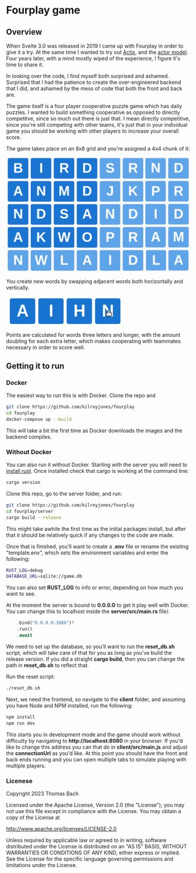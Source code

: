 # Fourplay game

## Overview

When Svelte 3.0 was released in 2019 I came up with Fourplay in order to give it a try. At the same time I wanted to try out [Actix](https://actix.rs/), and the [actor model](https://en.wikipedia.org/wiki/Actor_model). Four years later, with a mind mostly wiped of the experience, I figure it's time to share it.

In looking over the code, I find myself both surprised and ashamed. Surprised that I had the patience to create the over-engineered backend that I did, and ashamed by the mess of code that both the front and back are.

The game itself is a four player cooperative puzzle game which has daily puzzles. I wanted to build something cooperative as opposed to directly competitve, since so much out there is just that. I mean directly competitive, since you're still competing with other teams, it's just that in your individual game you should be working with other players to increase your overall score.

The game takes place on an 8x8 grid and you're assigned a 4x4 chunk of it:

![4x4](client/public/images/fourbyfour.png)

You create new words by swapping adjacent words both horizontally and vertically.

![4x4](client/public/images/swapping_transparent.gif)

Points are calculated for words three letters and longer, with the amount doubling for each extra letter, which makes cooperating with teammates necessary in order to score well.

## Getting it to run

### Docker

The easiest way to run this is with Docker. Clone the repo and

```bash
git clone https://github.com/kilroyjones/fourplay
cd fourplay
docker-compose up --build
```

This will take a bit the first time as Docker downloads the images and the backend compiles.

### Without Docker

You can also run it without Docker. Starting with the server you will need to [install rust](https://doc.rust-lang.org/book/ch01-01-installation.html). Once installed check that cargo is working at the command line:

```bash
cargo version
```

Clone this repo, go to the server folder, and run:

```bash
git clone https://github.com/kilroyjones/fourplay
cd fourplay/server
cargo build --release
```

This might take awhile the first time as the initial packages install, but after that it should be relatively quick if any changes to the code are made.

Once that is finished, you'll want to create a **.env** file or rename the existing "template.env", which sets the environment variables and enter the following:

```bash
RUST_LOG=debug
DATABASE_URL=sqlite://game.db
```

You can also set **RUST_LOG** to info or error, depending on how much you want to see.

At the moment the server is bound to **0.0.0.0** to get it play well with Docker. You can change this to localhost inside the **server/src/main.rs** file/.

```rust
    .bind("0.0.0.0:3080")?
    .run()
    .await
```

We need to set up the database, so you'll want to run the **reset_db.sh** script, which will take care of that for you as long as you've build the release version. If you did a straight **cargo build**, then you can change the path in **reset_db.sh** to reflect that.

Run the reset script:

```bash
./reset_db.sh
```

Next, we need the frontend, so navigate to the **client** folder, and assuming you have Node and NPM installed, run the following:

```bash
npm install
npm run dev
```

This starts you in development mode and the game should work without difficulty by navigating to **http://localhost:8080** in your browser. If you'd like to change this address you can that do in **client/src/main.js** and adjust the **connectionUrl** as you'd like. At this point you should have the front and back ends running and you can open multiple tabs to simulate playing with multiple players.

### Licenese

Copyright 2023 Thomas Bach

Licensed under the Apache License, Version 2.0 (the "License");
you may not use this file except in compliance with the License.
You may obtain a copy of the License at

http://www.apache.org/licenses/LICENSE-2.0

Unless required by applicable law or agreed to in writing, software
distributed under the License is distributed on an "AS IS" BASIS,
WITHOUT WARRANTIES OR CONDITIONS OF ANY KIND, either express or implied.
See the License for the specific language governing permissions and
limitations under the License.
